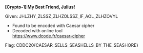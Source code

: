 **[Crypto-1] My Best Friend, Julius!**

Given: JHLZHY_ZLSSZ_ZLHZOLSSZ_IF_AOL_ZLHZOVYL

- Found to be encoded with Caesar cipher
- Decoded with online tool  
  https://www.dcode.fr/caesar-cipher

Flag: CDDC20{CAESAR_SELLS_SEASHELLS_BY_THE_SEASHORE}
